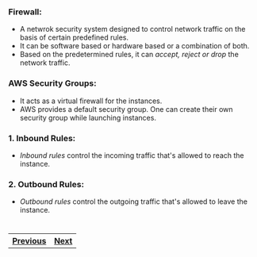 ### Firewall:
- A netwrok security system designed to control network traffic on the basis of certain predefined rules.
- It can be software based or hardware based or a combination of both.
- Based on the predetermined rules, it can _accept, reject or drop_ the network traffic.

 ### AWS Security Groups:
 - It acts as a virtual firewall for the instances.
 - AWS provides a default security group. One can create their own security group while launching instances.

 ### 1. Inbound Rules:
 - _Inbound rules_ control the incoming traffic that's allowed to reach the instance.
 ### 2. Outbound Rules:
 - _Outbound rules_ control the outgoing traffic that's allowed to leave the instance.
#
#
<table width = "300%"><tr><th><a href = "Abstraction.md">Previous</a></th><th> <a href = "S3.md">Next</a></th></tr></table>
 
    

